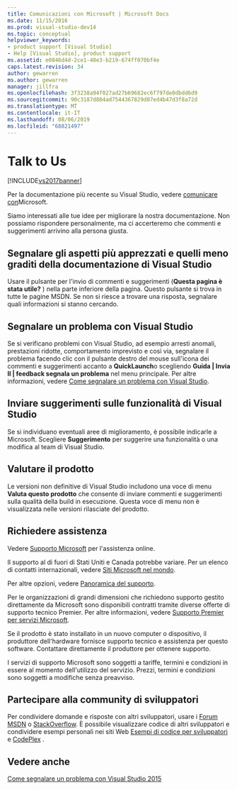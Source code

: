 ```yaml
---
title: Comunicazioni con Microsoft | Microsoft Docs
ms.date: 11/15/2016
ms.prod: visual-studio-dev14
ms.topic: conceptual
helpviewer_keywords:
- product support [Visual Studio]
- Help [Visual Studio], product support
ms.assetid: e0846d4d-2ce1-48e3-b219-674ff070bf4e
caps.latest.revision: 34
author: gewarren
ms.author: gewarren
manager: jillfra
ms.openlocfilehash: 3f3238a94f027ad27b69682ec6f797de0dbdd6d9
ms.sourcegitcommit: 90c3187d804ad7544367829d07ed4b47d3f8a72d
ms.translationtype: MT
ms.contentlocale: it-IT
ms.lasthandoff: 08/06/2019
ms.locfileid: "68821497"
---
```

# <a name="talk-to-us"></a>Talk to Us
[!INCLUDE[vs2017banner](../includes/vs2017banner.md)]

Per la documentazione più recente su Visual Studio, vedere [comunicare con](https://docs.microsoft.com/visualstudio/ide/feedback-options)Microsoft.  

Siamo interessati alle tue idee per migliorare la nostra documentazione. Non possiamo rispondere personalmente, ma ci accerteremo che commenti e suggerimenti arrivino alla persona giusta.  
  
## <a name="i-likedislike-something-in-the-visual-studio-documentation"></a>Segnalare gli aspetti più apprezzati e quelli meno graditi della documentazione di Visual Studio  
 Usare il pulsante per l'invio di commenti e suggerimenti (**Questa pagina è stata utile?** ) nella parte inferiore della pagina. Questo pulsante si trova in tutte le pagine MSDN. Se non si riesce a trovare una risposta, segnalare quali informazioni si stanno cercando.  
  
## <a name="i-would-like-to-report-a-problem-with-visual-studio"></a>Segnalare un problema con Visual Studio  
 Se si verificano problemi con Visual Studio, ad esempio arresti anomali, prestazioni ridotte, comportamento imprevisto e così via, segnalare il problema facendo clic con il pulsante destro del mouse sull'icona dei commenti e suggerimenti accanto a **QuickLaunch**o scegliendo **Guida &#124; Invia Il &#124; feedback segnala un problema** nel menu principale. Per altre informazioni, vedere [Come segnalare un problema con Visual Studio](../ide/how-to-report-a-problem-with-visual-studio-2015.md).  
  
## <a name="i-want-to-make-a-suggestion-about-visual-studio-features"></a>Inviare suggerimenti sulle funzionalità di Visual Studio  
 Se si individuano eventuali aree di miglioramento, è possibile indicarle a Microsoft. Scegliere **Suggerimento** per suggerire una funzionalità o una modifica al team di Visual Studio.   
  
## <a name="rate-this-product"></a>Valutare il prodotto  
 Le versioni non definitive di Visual Studio includono una voce di menu **Valuta questo prodotto** che consente di inviare commenti e suggerimenti sulla qualità della build in esecuzione. Questa voce di menu non è visualizzata nelle versioni rilasciate del prodotto.  
  
## <a name="i-need-help"></a>Richiedere assistenza  
 Vedere [Supporto Microsoft](http://go.microsoft.com/fwlink/?LinkID=99019) per l'assistenza online.  
  
 Il supporto al di fuori di Stati Uniti e Canada potrebbe variare. Per un elenco di contatti internazionali, vedere [Siti Microsoft nel mondo](http://www.microsoft.com/worldwide/).  
  
 Per altre opzioni, vedere [Panoramica del supporto](http://www.visualstudio.com/support/support-overview-vs).  
  
 Per le organizzazioni di grandi dimensioni che richiedono supporto gestito direttamente da Microsoft sono disponibili contratti tramite diverse offerte di supporto tecnico Premier. Per altre informazioni, vedere [Supporto Premier per servizi Microsoft](http://go.microsoft.com/fwlink/?LinkId=258223).  
  
 Se il prodotto è stato installato in un nuovo computer o dispositivo, il produttore dell'hardware fornisce supporto tecnico e assistenza per questo software. Contattare direttamente il produttore per ottenere supporto.  
  
 I servizi di supporto Microsoft sono soggetti a tariffe, termini e condizioni in essere al momento dell'utilizzo del servizio. Prezzi, termini e condizioni sono soggetti a modifiche senza preavviso.  
  
## <a name="i-want-to-get-involved-in-the-developer-community"></a>Partecipare alla community di sviluppatori  
 Per condividere domande e risposte con altri sviluppatori, usare i [Forum MSDN](http://social.msdn.microsoft.com/Forums/home) o [StackOverflow](http://stackoverflow.com/). È possibile visualizzare codice di altri sviluppatori e condividere esempi personali nei siti Web [Esempi di codice per sviluppatori](http://code.msdn.microsoft.com/) e [CodePlex](http://www.codeplex.com/) .  
  
## <a name="see-also"></a>Vedere anche  
 [Come segnalare un problema con Visual Studio 2015](../ide/how-to-report-a-problem-with-visual-studio-2015.md)
